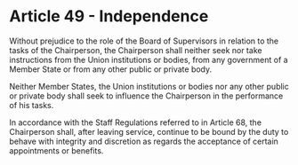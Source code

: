 # Article 49 - Independence


Without prejudice to the role of the Board of Supervisors in relation to the tasks of the Chairperson, the Chairperson shall neither seek nor take instructions from the Union institutions or bodies, from any government of a Member State or from any other public or private body.

Neither Member States, the Union institutions or bodies nor any other public or private body shall seek to influence the Chairperson in the performance of his tasks.

In accordance with the Staff Regulations referred to in Article 68, the Chairperson shall, after leaving service, continue to be bound by the duty to behave with integrity and discretion as regards the acceptance of certain appointments or benefits.
